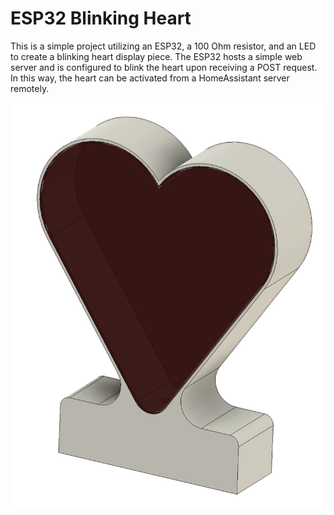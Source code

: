 # ESP32 Blinking Heart

This is a simple project utilizing an ESP32, a 100 Ohm resistor, and an LED to create a blinking heart display piece. The ESP32 hosts a simple web server and is configured to blink the heart upon receiving a POST request. In this way, the heart can be activated from a HomeAssistant server remotely.

![Heart Blinker](./data/heart_blinker.png)
